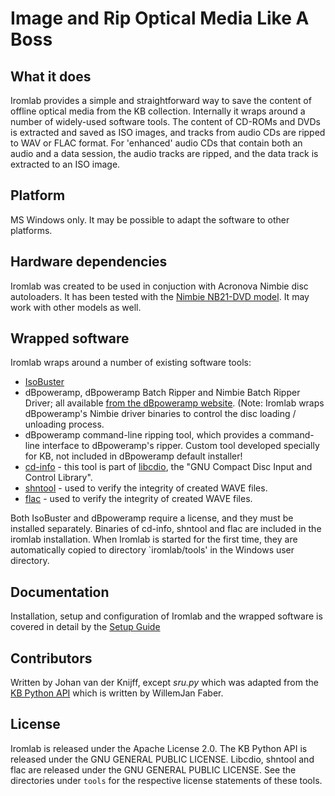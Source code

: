 # **I**mage and **R**ip **O**ptical **M**edia **L**ike **A** **B**oss

## What it does

Iromlab provides a simple and straightforward way to save the content of offline optical media from the KB collection. Internally it wraps around a number of widely-used software tools. The content of CD-ROMs and DVDs is extracted and saved as ISO images, and tracks from audio CDs are ripped to WAV or FLAC format. For 'enhanced' audio CDs that contain both an audio and a data session, the audio tracks are ripped, and the data track is extracted to an ISO image.

## Platform

MS Windows only. It may be possible to adapt the software to other platforms.

## Hardware dependencies

Iromlab was created to be used in conjuction with Acronova Nimbie disc autoloaders. It has been tested with the [Nimbie NB21-DVD model](http://www.acronova.com/product/auto-blu-ray-duplicator-publisher-ripper-nimbie-usb-nb21/9/review.html). It may work with other models as well.

## Wrapped software

Iromlab wraps around a number of existing software tools:

* [IsoBuster](https://www.isobuster.com/)
* dBpoweramp, dBpoweramp Batch Ripper and Nimbie Batch Ripper Driver; all available [from the dBpoweramp website](https://www.dbpoweramp.com/batch-ripper.htm). (Note: Iromlab wraps dBpoweramp's Nimbie driver binaries to control the disc loading / unloading process.
* dBpoweramp command-line ripping tool, which provides a command-line interface to dBpoweramp's ripper. Custom tool developed specially for KB, not included in dBpoweramp default installer!
* [cd-info](https://linux.die.net/man/1/cd-info) - this tool is part of [libcdio](https://www.gnu.org/software/libcdio/),  the "GNU Compact Disc Input and Control Library".
* [shntool](http://www.etree.org/shnutils/shntool/) - used to verify the integrity of created WAVE files.
* [flac](https://xiph.org/flac/) - used to verify the integrity of created WAVE files.

Both IsoBuster and dBpoweramp require a license, and they must be installed separately. Binaries of cd-info, shntool and flac are included in the iromlab installation. When Iromlab is started for the first time, they are automatically copied to directory `iromlab/tools' in the Windows user directory.

## Documentation

Installation, setup and configuration of Iromlab and the wrapped software is covered in detail by the [Setup Guide](./doc/setupGuide.md)

## Contributors

Written by Johan van der Knijff, except *sru.py* which was adapted from the [KB Python API](https://github.com/KBNLresearch/KB-python-API) which is written by WillemJan Faber. 

## License

Iromlab is released under the  Apache License 2.0. The KB Python API is released under the GNU GENERAL PUBLIC LICENSE. Libcdio, shntool and flac are released under the GNU GENERAL PUBLIC LICENSE. See the directories under `tools` for the respective license statements of these tools.
